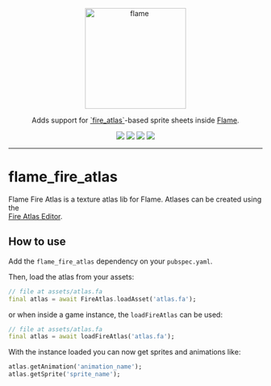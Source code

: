 <!-- markdownlint-disable MD013 -->
<p align="center">
  <a href="https://flame-engine.org">
    <img alt="flame" width="200px" src="https://user-images.githubusercontent.com/6718144/101553774-3bc7b000-39ad-11eb-8a6a-de2daa31bd64.png">
  </a>
</p>

<p align="center">
Adds support for <a href="https://github.com/flame-engine/fire-atlas">`fire_atlas`</a>-based sprite sheets inside <a href="https://github.com/flame-engine/flame">Flame</a>.
</p>

<p align="center">
  <a title="Pub" href="https://pub.dev/packages/flame_fire_atlas" ><img src="https://img.shields.io/pub/v/flame_fire_atlas.svg?style=popout" /></a>
  <a title="Test" href="https://github.com/flame-engine/flame/actions?query=workflow%3Acicd+branch%3Amain"><img src="https://github.com/flame-engine/flame/workflows/cicd/badge.svg?branch=main&event=push"/></a>
  <a title="Discord" href="https://discord.gg/pxrBmy4"><img src="https://img.shields.io/discord/509714518008528896.svg"/></a>
  <a title="Melos" href="https://github.com/invertase/melos"><img src="https://img.shields.io/badge/maintained%20with-melos-f700ff.svg"/></a>
</p>

---
<!-- markdownlint-enable MD013 -->

<!-- markdownlint-disable-next-line MD002 -->

# flame_fire_atlas

Flame Fire Atlas is a texture atlas lib for Flame. Atlases can be created using the  
<a href="https://github.com/flame-engine/fire-atlas">Fire Atlas Editor</a>.


## How to use

Add the `flame_fire_atlas` dependency on your `pubspec.yaml`.

Then, load the atlas from your assets:

```dart
// file at assets/atlas.fa
final atlas = await FireAtlas.loadAsset('atlas.fa');
```

or when inside a game instance, the `loadFireAtlas` can be used:

```dart
// file at assets/atlas.fa
final atlas = await loadFireAtlas('atlas.fa');
```

With the instance loaded you can now get sprites and animations like:

```dart
atlas.getAnimation('animation_name');
atlas.getSprite('sprite_name');
```

